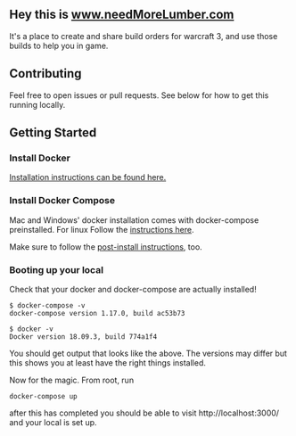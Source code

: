 ## Hey this is www.needMoreLumber.com

It's a place to create and share build orders for warcraft 3, and use those builds to help you in game.

## Contributing
Feel free to open issues or pull requests. See below for how to get this running locally.

## Getting Started

### Install Docker
[Installation instructions can be found here.](https://docs.docker.com/engine/installation/)

### Install Docker Compose
Mac and Windows' docker installation comes with docker-compose preinstalled. For linux
Follow the [instructions here](https://docs.docker.com/compose/install/#install-compose).

Make sure to follow the [post-install instructions](https://docs.docker.com/install/linux/linux-postinstall/), too.

### Booting up your local

Check that your docker and docker-compose are actually installed!

```
$ docker-compose -v
docker-compose version 1.17.0, build ac53b73

$ docker -v
Docker version 18.09.3, build 774a1f4

```
You should get output that looks like the above. The versions may differ but this shows
you at least have the right things installed.


Now for the magic. From root, run

```
docker-compose up
```

after this has completed you should be able to visit http://localhost:3000/ and your local is set up.